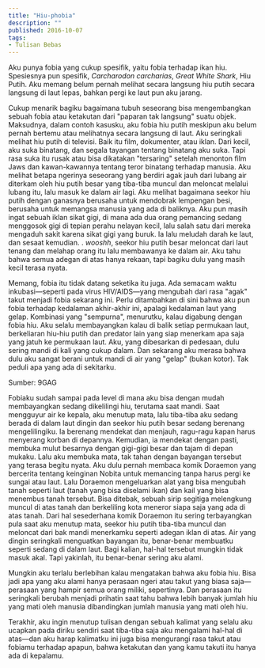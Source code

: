 ```yaml
---
title: "Hiu-phobia"
description: ""
published: 2016-10-07
tags:
- Tulisan Bebas
---
```

Aku punya fobia yang cukup spesifik, yaitu fobia terhadap ikan hiu. Spesiesnya pun spesifik, _Carcharodon carcharias_, _Great White Shark_, Hiu Putih. Aku memang belum pernah melihat secara langsung hiu putih secara langsung di laut lepas, bahkan pergi ke laut pun aku jarang.

<!--more-->

Cukup menarik bagiku bagaimana tubuh seseorang bisa mengembangkan sebuah fobia atau ketakutan dari "paparan tak langsung" suatu objek. Maksudnya, dalam contoh kasusku, aku fobia hiu putih meskipun aku belum pernah bertemu atau melihatnya secara langsung di laut. Aku seringkali melihat hiu putih di televisi. Baik itu film, dokumenter, atau iklan. Dari kecil, aku suka binatang, dan segala tayangan tentang binatang aku suka. Tapi rasa suka itu rusak atau bisa dikatakan "tersaring" setelah menonton film Jaws dan kawan-kawannya tentang teror binatang terhadap manusia. Aku melihat betapa ngerinya seseorang yang berdiri agak jauh dari lubang air diterkam oleh hiu putih besar yang tiba-tiba muncul dan meloncat melalui lubang itu, lalu masuk ke dalam air lagi. Aku melihat bagaimana seekor hiu putih dengan ganasnya berusaha untuk mendobrak lempengan besi, berusaha untuk memangsa manusia yang ada di baliknya. Aku pun masih ingat sebuah iklan sikat gigi, di mana ada dua orang pemancing sedang menggosok gigi di tepian perahu nelayan kecil, lalu salah satu dari mereka mengaduh sakit karena sikat gigi yang buruk. Ia lalu meludah darah ke laut, dan sesaat kemudian. . _wooshh_, seekor hiu putih besar meloncat dari laut tenang dan melahap orang itu lalu membawanya ke dalam air. Aku tahu bahwa semua adegan di atas hanya rekaan, tapi bagiku dulu yang masih kecil terasa nyata.

Memang, fobia itu tidak datang seketika itu juga. Ada semacam waktu inkubasi—seperti pada virus HIV/AIDS—yang mengubah dari rasa "agak" takut menjadi fobia sekarang ini. Perlu ditambahkan di sini bahwa aku pun fobia terhadap kedalaman akhir-akhir ini, apalagi kedalaman laut yang gelap. Kombinasi yang "sempurna", menurutku, kalau digabung dengan fobia hiu. Aku selalu membayangkan kalau di balik setiap permukaan laut, berkeliaran hiu-hiu putih dan predator lain yang siap menerkam apa saja yang jatuh ke permukaan laut. Aku, yang dibesarkan di pedesaan, dulu sering mandi di kali yang cukup dalam. Dan sekarang aku merasa bahwa dulu aku sangat berani untuk mandi di air yang "gelap" (bukan kotor). Tak peduli apa yang ada di sekitarku.

Sumber: 9GAG

Fobiaku sudah sampai pada level di mana aku bisa dengan mudah membayangkan sedang dikelilingi hiu, terutama saat mandi. Saat mengguyur air ke kepala, aku menutup mata, lalu tiba-tiba aku sedang berada di dalam laut dingin dan seekor hiu putih besar sedang berenang mengelilingiku. Ia berenang mendekat dan menjauh, ragu-ragu kapan harus menyerang korban di depannya. Kemudian, ia mendekat dengan pasti, membuka mulut besarnya dengan gigi-gigi besar dan tajam di depan mukaku. Lalu aku membuka mata, tak tahan dengan bayangan tersebut yang terasa begitu nyata. Aku dulu pernah membaca komik Doraemon yang bercerita tentang keinginan Nobita untuk memancing tanpa harus pergi ke sungai atau laut. Lalu Doraemon mengeluarkan alat yang bisa mengubah tanah seperti laut (tanah yang bisa diselami ikan) dan kail yang bisa menembus tanah tersebut. Bisa ditebak, sebuah sirip segitiga melengkung muncul di atas tanah dan berkeliling kota meneror siapa saja yang ada di atas tanah. Dari hal sesederhana komik Doraemon itu sering terbayangkan pula saat aku menutup mata, seekor hiu putih tiba-tiba muncul dan meloncat dari bak mandi menerkamku seperti adegan iklan di atas. Air yang dingin seringkali menguatkan bayangan itu, benar-benar membuatku seperti sedang di dalam laut. Bagi kalian, hal-hal tersebut mungkin tidak masuk akal. Tapi yakinlah, itu benar-benar sering aku alami.

Mungkin aku terlalu berlebihan kalau mengatakan bahwa aku fobia hiu. Bisa jadi apa yang aku alami hanya perasaan ngeri atau takut yang biasa saja—perasaan yang hampir semua orang miliki, sepertinya. Dan perasaan itu seringkali berubah menjadi prihatin saat tahu bahwa lebih banyak jumlah hiu yang mati oleh manusia dibandingkan jumlah manusia yang mati oleh hiu.

Terakhir, aku ingin menutup tulisan dengan sebuah kalimat yang selalu aku ucapkan pada diriku sendiri saat tiba-tiba saja aku mengalami hal-hal di atas—dan aku harap kalimatku ini juga bisa mengurangi rasa takut atau fobiamu terhadap apapun, bahwa ketakutan dan yang kamu takuti itu hanya ada di kepalamu.
